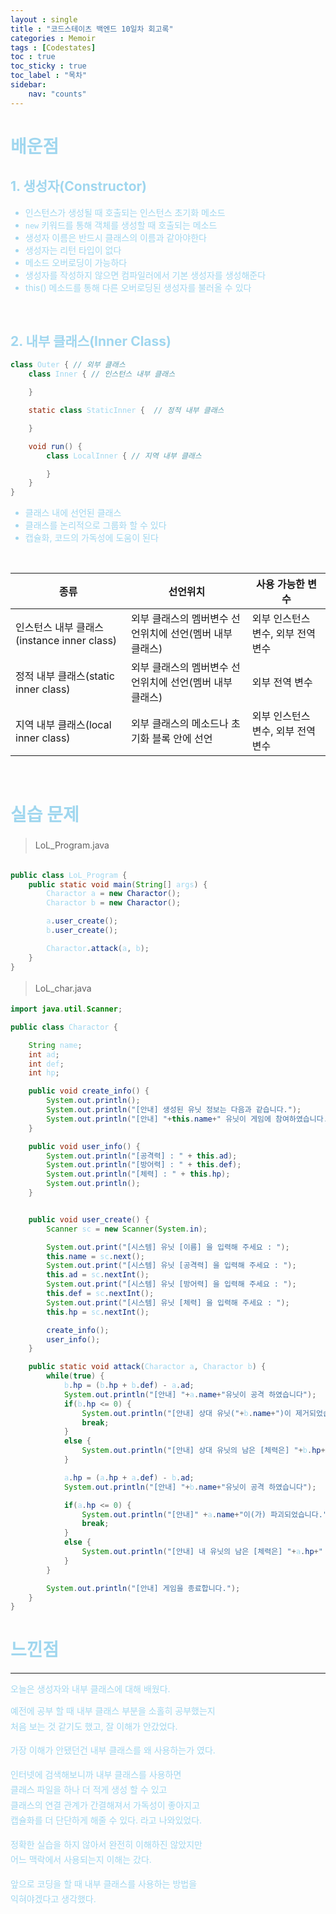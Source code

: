 ```yaml
---
layout : single
title : "코드스테이츠 백엔드 10일차 회고록"
categories : Memoir
tags : [Codestates]
toc : true
toc_sticky : true 
toc_label : "목차"
sidebar:
    nav: "counts"
---
```

<style> 
    p { line-height : 1.75em; }
</style>

# <font color="#A0D7EF"> 배운점

## <font color="#A0D7EF">1. 생성자(Constructor)

* 인스턴스가 생성될 때 호출되는 인스턴스 초기화 메소드
* `new` 키워드를 통해 객체를 생성할 때 호출되는 메소드
* 생성자 이름은 반드시 클래스의 이름과 같아야한다
* 생성자는 리턴 타입이 없다
* 메소드 오버로딩이 가능하다
* 생성자를 작성하지 않으면 컴파일러에서 기본 생성자를 생성해준다
* this() 메소드를 통해 다른 오버로딩된 생성자를 불러올 수 있다
<br>

## <font color="#A0D7EF"> 2. 내부 클래스(Inner Class)

```java
class Outer { // 외부 클래스
	class Inner { // 인스턴스 내부 클래스

	}

	static class StaticInner {  // 정적 내부 클래스

	}

	void run() {
		class LocalInner { // 지역 내부 클래스

		}
	}
}
```
* 클래스 내에 선언된 클래스
* 클래스를 논리적으로 그룹화 할 수 있다
* 캡슐화, 코드의 가독성에 도움이 된다

<br>

| 종류 | 선언위치 | 사용 가능한 변수 |
| ------ | --- | -------- |
| 인스턴스 내부 클래스(instance inner class) | 외부 클래스의 멤버변수 선언위치에 선언(멤버 내부 클래스) | 외부 인스턴스 변수, 외부 전역 변수 |
| 정적 내부 클래스(static inner class) | 외부 클래스의 멤버변수 선언위치에 선언(멤버 내부 클래스) | 외부 전역 변수 |
| 지역 내부 클래스(local inner class) | 외부 클래스의 메소드나 초기화 블록 안에 선언 | 외부 인스턴스 변수, 외부 전역 변수|


<br>

# <font color="#A0D7EF"> 실습 문제
> LoL_Program.java

```java

public class LoL_Program {
    public static void main(String[] args) {
        Charactor a = new Charactor();
        Charactor b = new Charactor();

        a.user_create();
        b.user_create();

        Charactor.attack(a, b);
    }
}

```

> LoL_char.java

```java
import java.util.Scanner;

public class Charactor {

    String name;
    int ad;
    int def;
    int hp;

    public void create_info() {
        System.out.println();
        System.out.println("[안내] 생성된 유닛 정보는 다음과 같습니다.");
        System.out.println("[안내] "+this.name+" 유닛이 게임에 참여하였습니다.");
    }

    public void user_info() {
        System.out.println("[공격력] : " + this.ad);
        System.out.println("[방어력] : " + this.def);
        System.out.println("[체력] : " + this.hp);
        System.out.println();
    }


    public void user_create() {
        Scanner sc = new Scanner(System.in);

        System.out.print("[시스템] 유닛 [이름] 을 입력해 주세요 : ");
        this.name = sc.next();
        System.out.print("[시스템] 유닛 [공격력] 을 입력해 주세요 : ");
        this.ad = sc.nextInt();
        System.out.print("[시스템] 유닛 [방어력] 을 입력해 주세요 : ");
        this.def = sc.nextInt();
        System.out.print("[시스템] 유닛 [체력] 을 입력해 주세요 : ");
        this.hp = sc.nextInt();

        create_info();
        user_info();
    }

    public static void attack(Charactor a, Charactor b) {
        while(true) {
            b.hp = (b.hp + b.def) - a.ad;
            System.out.println("[안내] "+a.name+"유닛이 공격 하였습니다");
            if(b.hp <= 0) {
                System.out.println("[안내] 상대 유닛("+b.name+")이 제거되었습니다.");
                break;
            }
            else {
                System.out.println("[안내] 상대 유닛의 남은 [체력은] "+b.hp+" 입니다.");
            }

            a.hp = (a.hp + a.def) - b.ad;
            System.out.println("[안내] "+b.name+"유닛이 공격 하였습니다");

            if(a.hp <= 0) {
                System.out.println("[안내]" +a.name+"이(가) 파괴되었습니다.");
                break;
            }
            else {
                System.out.println("[안내] 내 유닛의 남은 [체력은] "+a.hp+" 입니다.");
            }
        }

        System.out.println("[안내] 게임을 종료합니다.");
    }
}
```


# <font color="#A0D7EF"> 느낀점
<hr>
오늘은 생성자와 내부 클래스에 대해 배웠다.<br>

예전에 공부 할 때 내부 클래스 부분을 소홀히 공부했는지<br>
처음 보는 것 같기도 했고, 잘 이해가 안갔었다.<br>

가장 이해가 안됐던건 내부 클래스를 왜 사용하는가 였다.<br>

인터넷에 검색해보니까 내부 클래스를 사용하면<br>
클래스 파일을 하나 더 적게 생성 할 수 있고<br>
클래스의 연결 관계가 간결해져서 가독성이 좋아지고<br>
캡슐화를 더 단단하게 해줄 수 있다. 라고 나와있었다.<br>

정확한 실습을 하지 않아서 완전히 이해하진 않았지만<br>
어느 맥락에서 사용되는지 이해는 갔다.<br>

앞으로 코딩을 할 때 내부 클래스를 사용하는 방법을<br>
익혀야겠다고 생각했다. <br>

